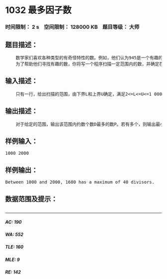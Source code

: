 # 1032 最多因子数   
### 时间限制： 2 s&nbsp;&nbsp;&nbsp;&nbsp;空间限制： 128000 KB&nbsp;&nbsp;&nbsp;&nbsp;题目等级： 大师  
## 题目描述：  

<pre>
    数学家们喜欢各种类型的有奇怪特性的数。例如，他们认为945是一个有趣的数，因为它是第一个所有约数之和大于本身的奇数。
    为了帮助他们寻找有趣的数，你将写一个程序扫描一定范围内的数，并确定在此范围内约数个数最多的那个数。不幸的是，这个数和给定的范围都比较大，用简单的方法寻找可能需要较多的运行时间。所以请确定你的算法能在几秒内完成最大范围的扫描。
</pre>
  
  
## 输入描述：  

<pre>
    只有一行，给出扫描的范围，由下界L和上界U确定，满足2<=L<=U<=1 000 000 000。
</pre>
  
  
## 输出描述：  

<pre>
    对于给定的范围，输出该范围内约数个数D最多的数P。若有多个，则输出最小的那个。请输出“Between L and U,P has a maximum of D divisors.”，其中，L，U，P，D的含义同前面所述。
</pre>
  
  
## 样例输入：  

<pre>
1000 2000
</pre>
  
  
## 样例输出：  

<pre>
Between 1000 and 2000, 1680 has a maximum of 40 divisors.
</pre>
  
  
## 数据范围及提示：  

<pre>
</pre>
  
  
***  

##### AC: 190  
##### WA: 552  
##### TLE: 160  
##### MLE: 9  
##### RE: 142  
